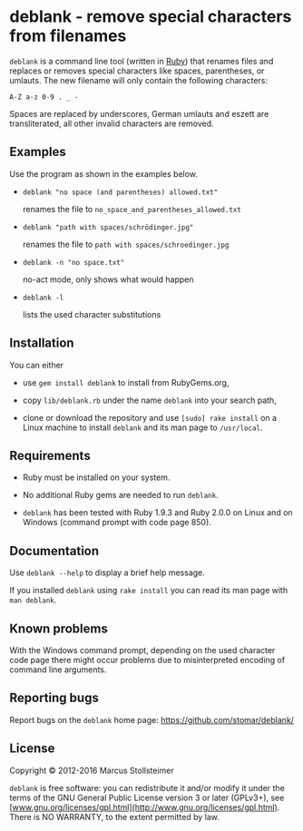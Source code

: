 deblank - remove special characters from filenames
==================================================

`deblank` is a command line tool (written in [Ruby][Ruby])
that renames files and replaces or removes special characters
like spaces, parentheses, or umlauts.
The new filename will only contain the following characters:

    A-Z a-z 0-9 . _ -

Spaces are replaced by underscores, German umlauts and eszett are
transliterated, all other invalid characters are removed.

Examples
--------

Use the program as shown in the examples below.

* `deblank "no space (and parentheses) allowed.txt"`

    renames the file to `no_space_and_parentheses_allowed.txt`

* `deblank "path with spaces/schrödinger.jpg"`

    renames the file to `path with spaces/schroedinger.jpg`

* `deblank -n "no space.txt"`

    no-act mode, only shows what would happen

* `deblank -l`

    lists the used character substitutions

Installation
------------

You can either

- use `gem install deblank` to install from RubyGems.org,

- copy `lib/deblank.rb` under the name `deblank` into your search path,

- clone or download the repository and use `[sudo] rake install`
  on a Linux machine to install `deblank` and its man page to `/usr/local`.

Requirements
------------

- Ruby must be installed on your system.

- No additional Ruby gems are needed to run `deblank`.

- `deblank` has been tested with Ruby 1.9.3 and Ruby 2.0.0
  on Linux and on Windows (command prompt with code page 850).

Documentation
-------------

Use `deblank --help` to display a brief help message.

If you installed `deblank` using `rake install` you can read
its man page with `man deblank`.

Known problems
--------------

With the Windows command prompt, depending on the used character
code page there might occur problems due to misinterpreted encoding
of command line arguments.

Reporting bugs
--------------

Report bugs on the `deblank` home page: <https://github.com/stomar/deblank/>

License
-------

Copyright &copy; 2012-2016 Marcus Stollsteimer

`deblank` is free software: you can redistribute it and/or modify
it under the terms of the GNU General Public License version 3 or later (GPLv3+),
see [www.gnu.org/licenses/gpl.html](http://www.gnu.org/licenses/gpl.html).
There is NO WARRANTY, to the extent permitted by law.


[Ruby]: http://www.ruby-lang.org/

